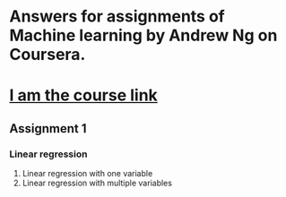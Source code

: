 # Answers for assignments of Machine learning by Andrew Ng on Coursera.
# [I am the course link](https://www.coursera.org/learn/machine-learning)
## Assignment 1
### Linear regression
1. Linear regression with one variable
2. Linear regression with multiple variables

